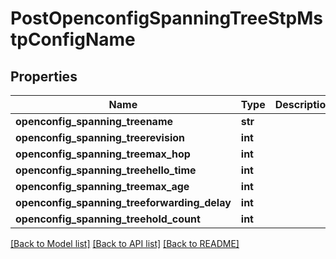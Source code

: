 # PostOpenconfigSpanningTreeStpMstpConfigName

## Properties
Name | Type | Description | Notes
------------ | ------------- | ------------- | -------------
**openconfig_spanning_treename** | **str** |  | [optional] 
**openconfig_spanning_treerevision** | **int** |  | [optional] 
**openconfig_spanning_treemax_hop** | **int** |  | [optional] 
**openconfig_spanning_treehello_time** | **int** |  | [optional] 
**openconfig_spanning_treemax_age** | **int** |  | [optional] 
**openconfig_spanning_treeforwarding_delay** | **int** |  | [optional] 
**openconfig_spanning_treehold_count** | **int** |  | [optional] 

[[Back to Model list]](../README.md#documentation-for-models) [[Back to API list]](../README.md#documentation-for-api-endpoints) [[Back to README]](../README.md)


